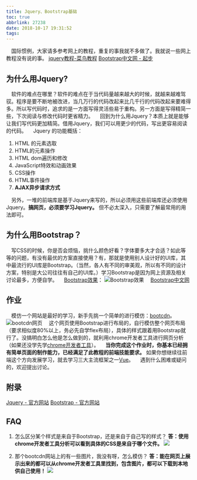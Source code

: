 ```yaml
---
title: Jquery、Bootstrap基础
toc: true
abbrlink: 27238
date: 2018-10-17 19:31:52
tags:
---
```


&emsp;国际惯例，大家请多参考网上的教程，重复的事我就不多做了。我就说一些网上教程没有说的事。
[jquery教程-菜鸟教程](https://www.runoob.com/jquery/jquery-tutorial.html)
[Bootstrap中文网 - 起步](https://v3.bootcss.com/getting-started/)

## 为什么用Jquery?
&emsp;软件的难点在哪里？软件的难点在于当代码量越来越大的时候，就越来越难驾驭。程序是要不断地被改进，当几万行的代码改起来比几千行的代码改起来要难得多。所以写代码时，追求的是一方面写得灵活些易于重构。另一方面是写得精简一些，下次阅读与修改代码时更省精力。
&emsp;回到为什么用Jquery？本质上就是能够让我们写代码更加精简。借用Jquery，我们可以用更少的代码，写出更容易阅读的代码。
&emsp;Jquery 的功能概括：
1. HTML 的元素选取 
2. HTML的元素操作
3. HTML dom遍历和修改
4. JavaScript特效和动画效果
5. CSS操作
6. HTML事件操作
7. __AJAX异步请求方式__

&emsp;另外，一堆的前端库是基于Jquery来写的，所以必须用这些前端库还必须使用Jquery。__搞网页，必须要学习Jquery。__ 但不必太深入，只需要了解最常用的用法即可。

## 为什么用Bootstrap？
&emsp;写CSS的时候，你是否会烦恼，挑什么颜色好看？字体要多大才合适？如此等等的问题，有没有最优的方案直接使用？有，那就是使用别人设计好的UI库，其中最流行的UI库是Bootstrap。（当然，各人有不同的审美观，所以有不同的设计方案，特别是大公司往往有自己的UI库。）学习Bootstrap是因为网上资源及相关讨论最多，方便自学。
&emsp;[Bootstrap效果](https://v3.bootcss.com/examples/theme/)：
![Bootstrap效果](/blog_images/005BIQVbgy1fwcmtp4nuoj30y60pl769.jpg)
&emsp;[Bootstrap中文网](http://www.bootcss.com/)

## 作业
&emsp;模仿一个网站是最好的学习，新手先挑一个简单的进行模仿：[bootcdn](https://www.bootcdn.cn/)。
![bootcdn网页](/blog_images/005BIQVbgy1fwcmwryxnxj31hc0q2409.jpg)
&emsp;这个网页使用Bootstrap进行布局的，自行模仿整个网页布局（要求相似度80%以上，务必先自学flex布局），具体的样式跟着用Bootstrap就行了。没搞明白怎么他是怎么做到的，就利用chrome开发者工具进行网页分析（如果还没学先学[chrome开发者工具](/posts/52429)）。
&emsp;__当你完成这个作业时，你基本已经拥有简单页面的制作能力，已经满足了此教程的前端技能要求。__ 如果你想继续往前端这个方向发展学习，就去学习三大主流框架之一[Vue](https://cn.vuejs.org/)。
&emsp;遇到什么困难或疑问的，欢迎提出讨论。

## 附录
[Jquery - 官方网站](https://jquery.com/)
[Bootstrap - 官方网站](https://getbootstrap.com/)

## FAQ

1. 怎么区分某个样式是来自于Bootstrap，还是来自于自己写的样式？
__答：使用chrome开发者工具分析可以看到具体的CSS是来自于哪个文件。__
![](/blog_images/005BIQVbgy1fxqb0tbdchj31hc0q20wf.jpg)

2. 那个bootcdn网站上的有一些图片，我没有呀，怎么模仿？
__答：能在网页上展示出来的都可以从chrome开发者工具里找到，包含图片，都可以下载到本地供自己使用！__
![](/blog_images/005BIQVbgy1fxqb4omlslj31hc0t40ww.jpg)